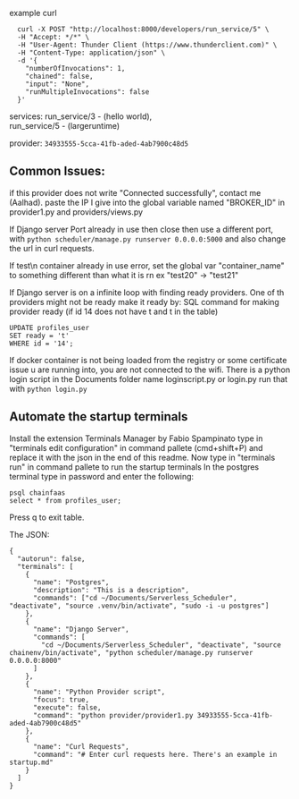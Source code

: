 example curl
```
  curl -X POST "http://localhost:8000/developers/run_service/5" \
  -H "Accept: */*" \
  -H "User-Agent: Thunder Client (https://www.thunderclient.com)" \
  -H "Content-Type: application/json" \
  -d '{
    "numberOfInvocations": 1,
	"chained": false,
	"input": "None",
	"runMultipleInvocations": false
  }'

```
services:
run_service/3 - (hello world),  
run_service/5 - (largeruntime)

provider: ```34933555-5cca-41fb-aded-4ab7900c48d5```

## Common Issues:
if this provider does not write "Connected successfully", contact me (Aalhad). 
paste the IP I give into the global variable named "BROKER_ID" in provider1.py and providers/views.py

If Django server Port already in use then close then use a different port, with
```python scheduler/manage.py runserver 0.0.0.0:5000```
and also change the url in curl requests.

If test\n container already in use error, set the global var "container_name" to something different than what it is rn ex "test20" -> "test21"

If Django server is on a infinite loop with finding ready providers. One of th providers might not be ready make it ready by:
SQL command for making provider ready (if id 14 does not have t and t in the table)
```
UPDATE profiles_user
SET ready = 't'
WHERE id = '14';
```

If docker container is not being loaded from the registry or some certificate issue u are running into, you are not connected to the wifi.
There is a python login script in the Documents folder name loginscript.py or login.py run that with ```python login.py```


## Automate the startup terminals
Install the extension Terminals Manager by Fabio Spampinato
type in "terminals edit configuration" in command pallete (cmd+shift+P)
and replace it with the json in the end of this readme. Now type in "terminals run" in command pallete to run the startup terminals
In the postgres terminal type in password and enter the following:
```
psql chainfaas
select * from profiles_user;

```
Press q to exit table.

The JSON:
```
{
  "autorun": false,
  "terminals": [
    {
      "name": "Postgres",
      "description": "This is a description",
      "commands": ["cd ~/Documents/Serverless_Scheduler", "deactivate", "source .venv/bin/activate", "sudo -i -u postgres"]
    },
    {
      "name": "Django Server",
      "commands": [
        "cd ~/Documents/Serverless_Scheduler", "deactivate", "source chainenv/bin/activate", "python scheduler/manage.py runserver 0.0.0.0:8000"
      ]
    },
    {
      "name": "Python Provider script",
      "focus": true,
      "execute": false,
      "command": "python provider/provider1.py 34933555-5cca-41fb-aded-4ab7900c48d5"
    },
    {
      "name": "Curl Requests",
      "command": "# Enter curl requests here. There's an example in startup.md"
    }
  ]
}
```